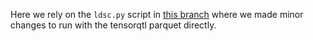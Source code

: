Here we rely on the `ldsc.py` script in [this branch](https://github.com/liangyy/ldsc/tree/massive_cor) where we made minor changes to run with the tensorqtl parquet directly.
